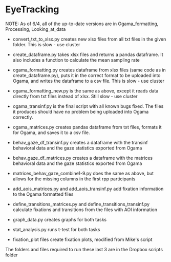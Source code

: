 # EyeTracking

NOTE: As of 6/4, all of the up-to-date versions are in Ogama_formatting, Processing, Looking_at_data

- convert_txt_to_xlsx.py creates new xlsx files from all txt files in the given folder. This is slow - use cluster

- create_dataframe.py takes xlsx files and returns a pandas dataframe. It also includes a function to calculate the mean sampling rate

- ogama_formatting.py creates dataframe from xlsx files (same code as in create_dataframe.py), puts it in the correct format to be uploaded into Ogama, and writes the dataframe to a csv file. This is slow - use cluster

- ogama_formatting_new.py is the same as above, except it reads data directly from txt files instead of xlsx. Still slow - use cluster

- ogama_transinf.py is the final script with all known bugs fixed. The files it produces should have no problem being uploaded into Ogama correctly.

- ogama_matrices.py creates pandas dataframe from txt files, formats it for Ogama, and saves it to a csv file.

- behav_gaze_df_transinf.py creates a dataframe with the transinf behavioral data and the gaze statistics exported from Ogama

- behav_gaze_df_matrices.py creates a dataframe with the matrices behavioral data and the gaze statistics exported from Ogama

- matrices_behav_gaze_combine1-9.py does the same as above, but allows for the missing columns in the first rpp participants

- add_aois_matrices.py and add_aois_transinf.py add fixation information to the Ogama formatted files

- define_transitions_matrices.py and define_transitions_transinf.py calculate fixations and transitions from the files with AOI information

- graph_data.py creates graphs for both tasks

- stat_analysis.py runs t-test for both tasks

- fixation_plot files create fixation plots, modified from Mike's script

The folders and files required to run these last 3 are in the Dropbox scripts folder
